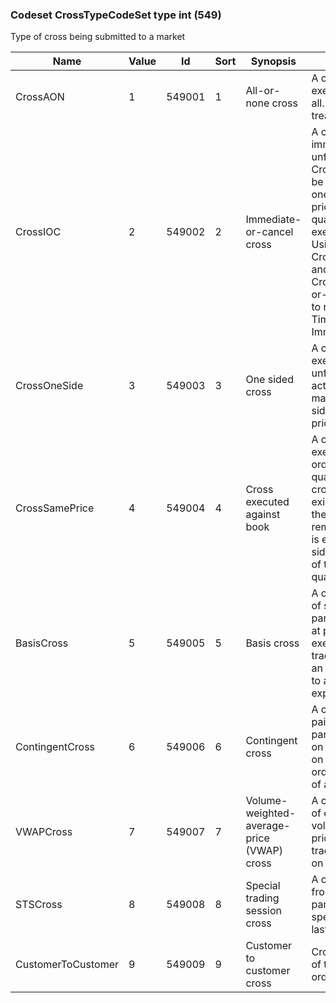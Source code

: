 ### Codeset CrossTypeCodeSet type int (549)

Type of cross being submitted to a market

| Name               | Value | Id     | Sort | Synopsis                                   | Elaboration                                                                                                                               |
|--------------------|-------|--------|------|--------------------------------------------|-------------------------------------------------------------------------------------------------------------------------------|
| CrossAON           | 1     | 549001 | 1    | All-or-none cross                          | A cross order which is executed completely or not at all. Both sides of the cross are treated in the same manner.                                                                                                                               |
| CrossIOC           | 2     | 549002 | 2    | Immediate-or-cancel cross                  | A cross order which is immediately executed with any unfilled quantity cancelled. CrossPrioritization(550) may be used to indicate whether one side should have execution priority and any remaining quantity of the partially executed side be cancelled. Using CrossPrioritiation(550)="Y" and CrossType(549)=2(Immediate-or-cancel cross) is equivalent to non-prioritized leg having a TimeInForce(59)=3(IOC) Immediate-or-cancel. |
| CrossOneSide       | 3     | 549003 | 3    | One sided cross                            | A cross order which is executed on one side with any unfilled quantity remaining active. CrossPrioritization(550) may be used to indicate which side should have execution priority.                                                                                                                               |
| CrossSamePrice     | 4     | 549004 | 4    | Cross executed against book                | A cross order which is executed against existing orders in the order book. The quantity on one side of the cross is executed against existing orders and quotes with the same price, and any remaining quantity of the cross is executed against the other side of the cross. The two sides of the cross may have different quantities.                                                                                                |
| BasisCross         | 5     | 549005 | 5    | Basis cross                                | A cross order where a basket of securities or an index participation unit is transacted at prices achieved through the execution of related exchange-traded derivative instruments in an amount that will correspond to an equivalent market exposure.                                                                                                                               |
| ContingentCross    | 6     | 549006 | 6    | Contingent cross                           | A cross order resulting from a paired order placed by a participant to execute an order on a security that is contingent on the execution of a second order for an offsetting volume of a related security.                                                                                                                               |
| VWAPCross          | 7     | 549007 | 7    | Volume-weighted-average-price (VWAP) cross | A cross order for the purpose of executing a trade at a volume-weighted-average-price (VWAP) of a security traded for a continuous period on or during a trading day.                                                                                                                               |
| STSCross           | 8     | 549008 | 8    | Special trading session cross              | A closing price cross resulting from an order placed by a participant for execution in a special trading session at the last sale price.                                                                                                                               |
| CustomerToCustomer | 9     | 549009 | 9    | Customer to customer cross                 | Cross order where both sides of the cross represent agency orders.                                                                                                                               |

